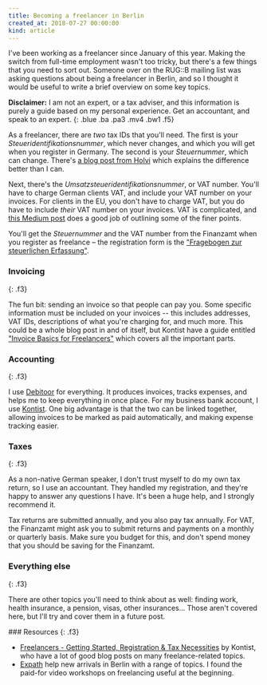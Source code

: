 ```yaml
--- 
title: Becoming a freelancer in Berlin 
created_at: 2018-07-27 00:00:00 
kind: article
---
```


I've been working as a freelancer since January of this year. Making the switch from full-time employment wasn't too tricky, but there's a few things that you need to sort out. Someone over on the RUG::B mailing list was asking questions about being a freelancer in Berlin, and so I thought it would be useful to write a brief overview on some key topics.

**Disclaimer:** I am not an expert, or a tax adviser, and this information is purely a guide based on my personal experience. Get an accountant, and speak to an expert.
{: .blue .ba .pa3 .mv4 .bw1 .f5}

As a freelancer, there are _two_ tax IDs that you'll need. The first is your _Steueridentifikationsnummer_, which never changes, and which you will get when you register in Germany. The second is your _Steuernummer_, which can change. There's [a blog post from Holvi](https://blog.holvi.com/expats-guide-finanzamt-steuernummer-vs-steuer-id) which explains the difference better than I can.

Next, there's the _Umsatzsteuer&shy;identifikations&shy;nummer_, or VAT number. You'll have to charge German clients VAT, and include your VAT number on your invoices. For clients in the EU, you don't have to charge VAT, but you do have to include <i>their</i> VAT number on your invoices. VAT is complicated, and [this Medium post](https://medium.com/@ordeconta/small-business-in-germany-and-vat-ae42b70a073c) does a good job of outlining some of the finer points.

You'll get the _Steuernummer_ and the VAT number from the Finanzamt when you register as freelance – the registration form is the ["Fragebogen zur steuerlichen Erfassung"](http://www.berlin.de/sen/finanzen/dokumentendownload/steuern/daten-und-fakten/betriebseroeffnung-betriebseinstellung/steuerliche_erfassung_selbst__ndige_t__tigkeit_beteiligung_an_einer_personenges.pdf).

### Invoicing
{: .f3}

The fun bit: sending an invoice so that people can pay you. Some specific information must be included on your invoices -- this includes addresses, VAT IDs, descriptions of what you're charging for, and much more. This could be a whole blog post in and of itself, but Kontist have a guide entitled ["Invoice Basics for Freelancers"](https://kontist.com/posts/invoice-basics) which covers all the important parts.

### Accounting
{: .f3}

I use [Debitoor](http://debitoor.com) for everything. It produces invoices, tracks expenses, and helps me to keep everything in once place. For my business bank account, I use [Kontist](http://kontist.com). One big advantage is that the two can be linked together, allowing invoices to be marked as paid automatically, and making expense tracking easier.

### Taxes
{: .f3}

As a non-native German speaker, I don't trust myself to do my own tax return, so I use an accountant. They handled my registration, and they're happy to answer any questions I have. It's been a huge help, and I strongly recommend it.

Tax returns are submitted annually, and you also pay tax annually. For VAT, the Finanzamt might ask you to submit returns and payments on a monthly or quarterly basis. Make sure you budget for this, and don't spend money that you should be saving for the Finanzamt.

### Everything else
{: .f3}

There are other topics you'll need to think about as well: finding work, health insurance, a pension, visas, other insurances... Those aren't covered here, but I'll try and cover them in a future post.

### Resources
{: .f3}

* [Freelancers - Getting Started, Registration &amp; Tax Necessities](https://kontist.com/posts/freelancer-registration-tax) by Kontist, who have a lot of good blog posts on many freelance-related topics.
* [Expath](https://www.expath.de) help new arrivals in Berlin with a range of topics. I found the paid-for video workshops on freelancing useful at the beginning.
